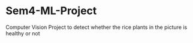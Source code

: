 # Sem4-ML-Project
Computer Vision Project to detect whether the rice plants in the picture is healthy or not
